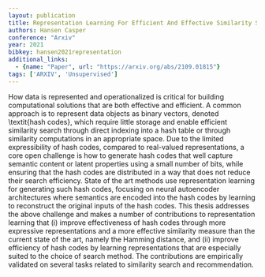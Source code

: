 ```yaml
---
layout: publication
title: Representation Learning For Efficient And Effective Similarity Search And Recommendation
authors: Hansen Casper
conference: "Arxiv"
year: 2021
bibkey: hansen2021representation
additional_links:
  - {name: "Paper", url: "https://arxiv.org/abs/2109.01815"}
tags: ['ARXIV', 'Unsupervised']
---
```

How data is represented and operationalized is critical for building computational solutions that are both effective and efficient. A common approach is to represent data objects as binary vectors, denoted \textit{hash codes}, which require little storage and enable efficient similarity search through direct indexing into a hash table or through similarity computations in an appropriate space. Due to the limited expressibility of hash codes, compared to real-valued representations, a core open challenge is how to generate hash codes that well capture semantic content or latent properties using a small number of bits, while ensuring that the hash codes are distributed in a way that does not reduce their search efficiency. State of the art methods use representation learning for generating such hash codes, focusing on neural autoencoder architectures where semantics are encoded into the hash codes by learning to reconstruct the original inputs of the hash codes. This thesis addresses the above challenge and makes a number of contributions to representation learning that (i) improve effectiveness of hash codes through more expressive representations and a more effective similarity measure than the current state of the art, namely the Hamming distance, and (ii) improve efficiency of hash codes by learning representations that are especially suited to the choice of search method. The contributions are empirically validated on several tasks related to similarity search and recommendation.
